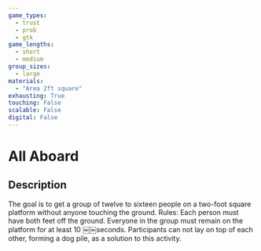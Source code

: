 ```yaml
---
game_types:
  - trust
  - prob
  - gtk
game_lengths:
  - short
  - medium
group_sizes:
  - large
materials:
  - "Area 2ft square"
exhausting: True
touching: False
scalable: False
digital: False
---
```

# All Aboard

## Description
The goal is to get a group of twelve to sixteen people on a two-foot square
platform without anyone touching the ground. Rules:
 Each person must have both feet off the ground.
 Everyone in the group must remain on the platform for at least 10
￼￼seconds.
 Participants can not lay on top of each other, forming a dog pile, as a
solution to this activity.
